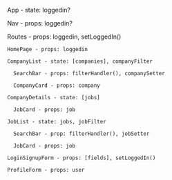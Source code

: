 App - state: loggedin?

  Nav - props: loggedin?

  Routes - props: loggedin, setLoggedIn()

    HomePage - props: loggedin

    CompanyList - state: [companies], companyFilter

      SearchBar - props: filterHandler(), companySetter

      CompanyCard - props: company

    CompanyDetails - state: [jobs]

      JobCard - props: job

    JobList - state: jobs, jobFilter

      SearchBar - prop: filterHandler(), jobSetter

      JobCard - props: job

    LoginSignupForm - props: [fields], setLoggedIn()

    ProfileForm - props: user

